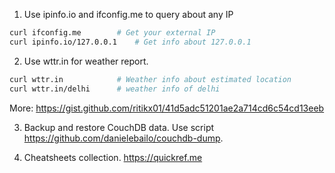 1. Use ipinfo.io and ifconfig.me to query about any IP
```bash
curl ifconfig.me		# Get your external IP
curl ipinfo.io/127.0.0.1	# Get info about 127.0.0.1
```
2. Use wttr.in for weather report.
```bash
curl wttr.in			# Weather info about estimated location
curl wttr.in/delhi		# weather info of delhi
```
 More: https://gist.github.com/ritikx01/41d5adc51201ae2a714cd6c54cd13eeb

3. Backup and restore CouchDB data. Use script https://github.com/danielebailo/couchdb-dump.

4. Cheatsheets collection. https://quickref.me
